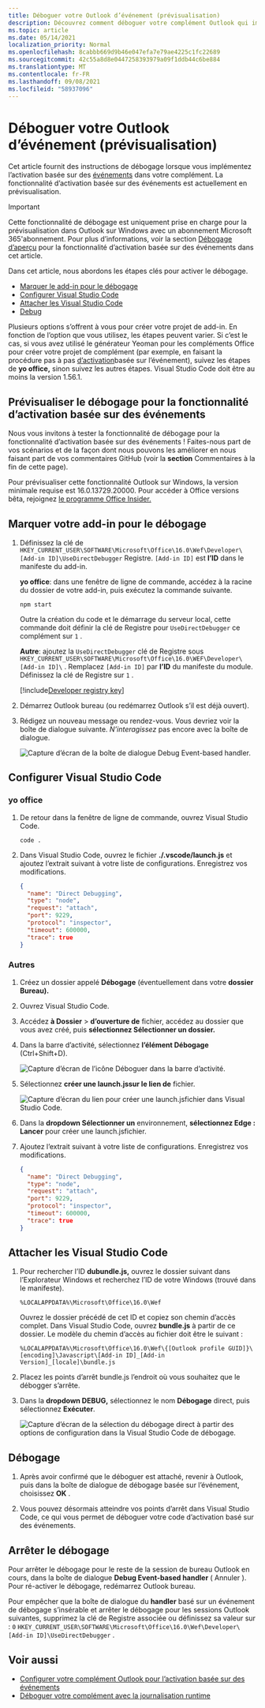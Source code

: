 ```yaml
---
title: Déboguer votre Outlook d’événement (prévisualisation)
description: Découvrez comment déboguer votre complément Outlook qui implémente l’activation basée sur des événements.
ms.topic: article
ms.date: 05/14/2021
localization_priority: Normal
ms.openlocfilehash: 8cabbb669d9b46e047efa7e79ae4225c1fc22689
ms.sourcegitcommit: 42c55a8d8e0447258393979a09f1ddb44c6be884
ms.translationtype: MT
ms.contentlocale: fr-FR
ms.lasthandoff: 09/08/2021
ms.locfileid: "58937096"
---
```

# <a name="debug-your-event-based-outlook-add-in-preview"></a>Déboguer votre Outlook d’événement (prévisualisation)

Cet article fournit des instructions de débogage lorsque vous implémentez l’activation basée sur des [événements](autolaunch.md) dans votre complément. La fonctionnalité d’activation basée sur des événements est actuellement en prévisualisation.

> [!IMPORTANT]
> Cette fonctionnalité de débogage est uniquement prise en charge pour la prévisualisation dans Outlook sur Windows avec un abonnement Microsoft 365'abonnement. Pour plus d’informations, voir la section [Débogage d’aperçu](#preview-debugging-for-the-event-based-activation-feature) pour la fonctionnalité d’activation basée sur des événements dans cet article.

Dans cet article, nous abordons les étapes clés pour activer le débogage.

- [Marquer le add-in pour le débogage](#mark-your-add-in-for-debugging)
- [Configurer Visual Studio Code](#configure-visual-studio-code)
- [Attacher les Visual Studio Code](#attach-visual-studio-code)
- [Debug](#debug)

Plusieurs options s’offrent à vous pour créer votre projet de add-in. En fonction de l’option que vous utilisez, les étapes peuvent varier. Si c’est le cas, si vous avez utilisé le générateur Yeoman pour les compléments Office pour créer votre projet de complément (par exemple, en  faisant la procédure pas à pas [d’activation](autolaunch.md)basée sur l’événement), suivez les étapes de **yo office,** sinon suivez les autres étapes. Visual Studio Code doit être au moins la version 1.56.1.

## <a name="preview-debugging-for-the-event-based-activation-feature"></a>Prévisualiser le débogage pour la fonctionnalité d’activation basée sur des événements

Nous vous invitons à tester la fonctionnalité de débogage pour la fonctionnalité d’activation basée sur des événements ! Faites-nous part de vos scénarios et de la façon dont nous pouvons les améliorer en nous faisant part de vos commentaires GitHub (voir la **section** Commentaires à la fin de cette page).

Pour prévisualiser cette fonctionnalité Outlook sur Windows, la version minimale requise est 16.0.13729.20000. Pour accéder à Office versions bêta, rejoignez [le programme Office Insider.](https://insider.office.com)

## <a name="mark-your-add-in-for-debugging"></a>Marquer votre add-in pour le débogage

1. Définissez la clé de `HKEY_CURRENT_USER\SOFTWARE\Microsoft\Office\16.0\Wef\Developer\[Add-in ID]\UseDirectDebugger` Registre. `[Add-in ID]` est **l’ID** dans le manifeste du add-in.

    **yo office**: dans une fenêtre de ligne de commande, accédez à la racine du dossier de votre add-in, puis exécutez la commande suivante.

    ```command&nbsp;line
    npm start
    ```

    Outre la création du code et le démarrage du serveur local, cette commande doit définir la clé de Registre pour `UseDirectDebugger` ce complément sur `1` .

    **Autre**: ajoutez la `UseDirectDebugger` clé de Registre sous `HKEY_CURRENT_USER\SOFTWARE\Microsoft\Office\16.0\WEF\Developer\[Add-in ID]\` . Remplacez `[Add-in ID]` par **l’ID** du manifeste du module. Définissez la clé de Registre sur `1` .

    [!include[Developer registry key](../includes/developer-registry-key.md)]

1. Démarrez Outlook bureau (ou redémarrez Outlook s’il est déjà ouvert).
1. Rédigez un nouveau message ou rendez-vous. Vous devriez voir la boîte de dialogue suivante. *N’interagissez* pas encore avec la boîte de dialogue.

    ![Capture d’écran de la boîte de dialogue Debug Event-based handler.](../images/outlook-win-autolaunch-debug-dialog.png)

## <a name="configure-visual-studio-code"></a>Configurer Visual Studio Code

### <a name="yo-office"></a>yo office

1. De retour dans la fenêtre de ligne de commande, ouvrez Visual Studio Code.

    ```command&nbsp;line
    code .
    ```

1. Dans Visual Studio Code, ouvrez le fichier **./.vscode/launch.js** et ajoutez l’extrait suivant à votre liste de configurations. Enregistrez vos modifications.

    ```json
    {
      "name": "Direct Debugging",
      "type": "node",
      "request": "attach",
      "port": 9229,
      "protocol": "inspector",
      "timeout": 600000,
      "trace": true
    }
    ```

### <a name="other"></a>Autres

1. Créez un dossier appelé **Débogage** (éventuellement dans votre **dossier Bureau).**
1. Ouvrez Visual Studio Code.
1. Accédez **à Dossier**  >  **d’ouverture de** fichier, accédez au dossier que vous avez créé, puis **sélectionnez Sélectionner un dossier.**
1. Dans la barre d’activité, sélectionnez **l’élément Débogage** (Ctrl+Shift+D).

    ![Capture d’écran de l’icône Déboguer dans la barre d’activité.](../images/vs-code-debug.png)

1. Sélectionnez **créer une launch.jssur le lien de** fichier.

    ![Capture d’écran du lien pour créer une launch.jsfichier dans Visual Studio Code.](../images/vs-code-create-launch.json.png)

1. Dans la **dropdown Sélectionner un** environnement, **sélectionnez Edge : Lancer** pour créer une launch.jsfichier.
1. Ajoutez l’extrait suivant à votre liste de configurations. Enregistrez vos modifications.

    ```json
    {
      "name": "Direct Debugging",
      "type": "node",
      "request": "attach",
      "port": 9229,
      "protocol": "inspector",
      "timeout": 600000,
      "trace": true
    }
    ```

## <a name="attach-visual-studio-code"></a>Attacher les Visual Studio Code

1. Pour rechercher l’ID **dubundle.js,** ouvrez le dossier suivant dans l’Explorateur Windows et recherchez l’ID de votre Windows (trouvé dans le manifeste). 

    ```text
    %LOCALAPPDATA%\Microsoft\Office\16.0\Wef
    ```

    Ouvrez le dossier précédé de cet ID et copiez son chemin d’accès complet. Dans Visual Studio Code, ouvrez **bundle.js** à partir de ce dossier. Le modèle du chemin d’accès au fichier doit être le suivant :

    `%LOCALAPPDATA%\Microsoft\Office\16.0\Wef\{[Outlook profile GUID]}\[encoding]\Javascript\[Add-in ID]_[Add-in Version]_[locale]\bundle.js`

1. Placez les points d’arrêt bundle.js l’endroit où vous souhaitez que le débogger s’arrête.
1. Dans la **dropdown DEBUG,** sélectionnez le nom **Débogage** direct, puis sélectionnez **Exécuter**.

    ![Capture d’écran de la sélection du débogage direct à partir des options de configuration dans la Visual Studio Code de débogage.](../images/outlook-win-autolaunch-debug-vsc.png)

## <a name="debug"></a>Débogage

1. Après avoir confirmé que le déboguer est attaché, revenir  à Outlook, puis dans la boîte de dialogue de débogage basée sur l’événement, choisissez **OK** .

1. Vous pouvez désormais atteindre vos points d’arrêt dans Visual Studio Code, ce qui vous permet de déboguer votre code d’activation basé sur des événements.

## <a name="stop-debugging"></a>Arrêter le débogage

Pour arrêter le débogage pour le reste de la session de bureau Outlook en cours, dans la boîte de dialogue **Debug Event-based handler** ( Annuler ). Pour ré-activer le débogage, redémarrez Outlook bureau.

Pour empêcher que la boîte de dialogue du **handler** basé sur un événement de débogage s’insérable et arrêter le débogage pour les sessions Outlook suivantes, supprimez la clé de Registre associée ou définissez sa valeur sur : `0` `HKEY_CURRENT_USER\SOFTWARE\Microsoft\Office\16.0\Wef\Developer\[Add-in ID]\UseDirectDebugger` .

## <a name="see-also"></a>Voir aussi

- [Configurer votre complément Outlook pour l’activation basée sur des événements](autolaunch.md)
- [Déboguer votre complément avec la journalisation runtime](../testing/runtime-logging.md#runtime-logging-on-windows)
